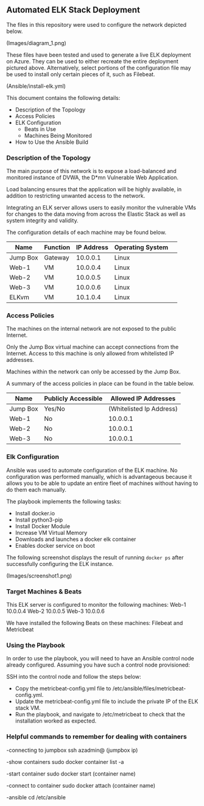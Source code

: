 ## Automated ELK Stack Deployment

The files in this repository were used to configure the network depicted below.

 (Images/diagram_1.png)

These files have been tested and used to generate a live ELK deployment on Azure. They can be used to either recreate the entire deployment pictured above. Alternatively, select portions of the configuration file may be used to install only certain pieces of it, such as Filebeat.

 (Ansible/install-elk.yml)

This document contains the following details:
- Description of the Topology
- Access Policies
- ELK Configuration
  - Beats in Use
  - Machines Being Monitored
- How to Use the Ansible Build


### Description of the Topology

The main purpose of this network is to expose a load-balanced and monitored instance of DVWA, the D*mn Vulnerable Web Application.

Load balancing ensures that the application will be highly available, in addition to restricting unwanted access to the network.

Integrating an ELK server allows users to easily monitor the vulnerable VMs for changes to the data moving from across the Elastic Stack as well as system integrity and validity.

The configuration details of each machine may be found below.

| Name     | Function | IP Address | Operating System |   |
|----------|----------|------------|------------------|---|
| Jump Box | Gateway  | 10.0.0.1   | Linux            |   |
| Web-1    | VM       | 10.0.0.4   | Linux            |   |
| Web-2    | VM       | 10.0.0.5   | Linux            |   |
| Web-3    | VM       | 10.0.0.6   | Linux            |   |
| ELKvm    | VM       | 10.1.0.4   | Linux            |   |

### Access Policies

The machines on the internal network are not exposed to the public Internet. 

Only the Jump Box virtual machine can accept connections from the Internet. Access to this machine is only allowed from whitelisted IP addresses.

Machines within the network can only be accessed by the Jump Box.

A summary of the access policies in place can be found in the table below.

| Name     | Publicly Accessible | Allowed IP Addresses |
|----------|---------------------|----------------------|
| Jump Box | Yes/No              |(Whitelisted Ip Address)|
| Web-1    | No                  | 10.0.0.1             |
| Web-2    | No                  | 10.0.0.1             | 
| Web-3    | No                  | 10.0.0.1             |

### Elk Configuration

Ansible was used to automate configuration of the ELK machine. No configuration was performed manually, which is advantageous because it allows you to be able to update an entire fleet of machines without having to do them each manually.

The playbook implements the following tasks:
- Install docker.io
- Install python3-pip
- Install Docker Module
- Increase VM Virtual Memory
- Downloads and launches a docker elk container
- Enables docker service on boot


The following screenshot displays the result of running `docker ps` after successfully configuring the ELK instance.

 (Images/screenshot1.png)

### Target Machines & Beats
This ELK server is configured to monitor the following machines:
 Web-1 10.0.0.4
 Web-2 10.0.0.5
 Web-3 10.0.0.6

We have installed the following Beats on these machines:
 Filebeat and Metricbeat

### Using the Playbook
In order to use the playbook, you will need to have an Ansible control node already configured. Assuming you have such a control node provisioned: 

SSH into the control node and follow the steps below:
- Copy the metricbeat-config.yml file to /etc/ansible/files/metricbeat-config.yml.
- Update the metricbeat-config.yml file to include the private IP of the ELK stack VM. 
- Run the playbook, and navigate to /etc/metricbeat to check that the installation worked as expected.

### Helpful commands to remember for dealing with containers

-connecting to jumpbox
ssh azadmin@ (jumpbox ip)

-show containers
sudo docker container list -a

-start container
sudo docker start (container name)

-connect to container
sudo docker attach (container name)

-ansible
cd /etc/ansible
